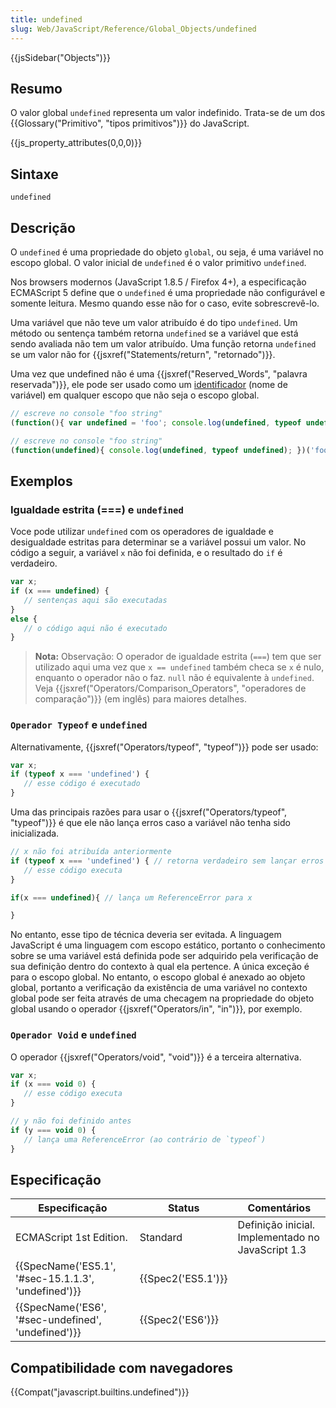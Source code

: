 ```yaml
---
title: undefined
slug: Web/JavaScript/Reference/Global_Objects/undefined
---
```

{{jsSidebar("Objects")}}

## Resumo

O valor global `undefined` representa um valor indefinido. Trata-se de um dos {{Glossary("Primitivo", "tipos primitivos")}} do JavaScript.

{{js_property_attributes(0,0,0)}}

## Sintaxe

```
undefined
```

## Descrição

O `undefined` é uma propriedade do objeto `global`, ou seja, é uma variável no escopo global. O valor inicial de `undefined` é o valor primitivo `undefined`.

Nos browsers modernos (JavaScript 1.8.5 / Firefox 4+), a especificação ECMAScript 5 define que o `undefined` é uma propriedade não configurável e somente leitura. Mesmo quando esse não for o caso, evite sobrescrevê-lo.

Uma variável que não teve um valor atribuído é do tipo `undefined`. Um método ou sentença também retorna `undefined` se a variável que está sendo avaliada não tem um valor atribuído. Uma função retorna `undefined` se um valor não for {{jsxref("Statements/return", "retornado")}}.

Uma vez que undefined não é uma {{jsxref("Reserved_Words", "palavra reservada")}}, ele pode ser usado como um [identificador](/pt-BR/docs/Web/JavaScript/Guide/Values,_variables,_and_literals#Variables) (nome de variável) em qualquer escopo que não seja o escopo global.

```js
// escreve no console "foo string"
(function(){ var undefined = 'foo'; console.log(undefined, typeof undefined); })();

// escreve no console "foo string"
(function(undefined){ console.log(undefined, typeof undefined); })('foo');
```

## Exemplos

### Igualdade estrita (===) e `undefined`

Voce pode utilizar `undefined` com os operadores de igualdade e desigualdade estritas para determinar se a variável possui um valor. No código a seguir, a variável `x` não foi definida, e o resultado do `if` é verdadeiro.

```js
var x;
if (x === undefined) {
   // sentenças aqui são executadas
}
else {
   // o código aqui não é executado
}
```

> **Nota:** Observação: O operador de igualdade estrita (`===`) tem que ser utilizado aqui uma vez que `x == undefined` também checa se `x` é nulo, enquanto o operador não o faz. `null` não é equivalente à `undefined`. Veja {{jsxref("Operators/Comparison_Operators", "operadores de comparação")}} (em inglês) para maiores detalhes.

### `Operador Typeof` e `undefined`

Alternativamente, {{jsxref("Operators/typeof", "typeof")}} pode ser usado:

```js
var x;
if (typeof x === 'undefined') {
   // esse código é executado
}
```

Uma das principais razões para usar o {{jsxref("Operators/typeof", "typeof")}} é que ele não lança erros caso a variável não tenha sido inicializada.

```js
// x não foi atribuída anteriormente
if (typeof x === 'undefined') { // retorna verdadeiro sem lançar erros
   // esse código executa
}

if(x === undefined){ // lança um ReferenceError para x

}
```

No entanto, esse tipo de técnica deveria ser evitada. A linguagem JavaScript é uma linguagem com escopo estático, portanto o conhecimento sobre se uma variável está definida pode ser adquirido pela verificação de sua definição dentro do contexto à qual ela pertence. A única exceção é para o escopo global. No entanto, o escopo global é anexado ao objeto global, portanto a verificação da existência de uma variável no contexto global pode ser feita através de uma checagem na propriedade do objeto global usando o operador {{jsxref("Operators/in", "in")}}, por exemplo.

### `Operador Void` e `undefined`

O operador {{jsxref("Operators/void", "void")}} é a terceira alternativa.

```js
var x;
if (x === void 0) {
   // esse código executa
}

// y não foi definido antes
if (y === void 0) {
   // lança uma ReferenceError (ao contrário de `typeof`)
}
```

## Especificação

| Especificação                                                        | Status                   | Comentários                                       |
| -------------------------------------------------------------------- | ------------------------ | ------------------------------------------------- |
| ECMAScript 1st Edition.                                              | Standard                 | Definição inicial. Implementado no JavaScript 1.3 |
| {{SpecName('ES5.1', '#sec-15.1.1.3', 'undefined')}} | {{Spec2('ES5.1')}} |                                                   |
| {{SpecName('ES6', '#sec-undefined', 'undefined')}} | {{Spec2('ES6')}}     |                                                   |

## Compatibilidade com navegadores

{{Compat("javascript.builtins.undefined")}}

